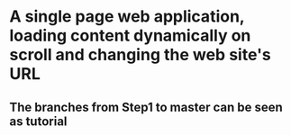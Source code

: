 # A single page web application, loading content dynamically on scroll and changing the web site's URL

## The branches from Step1 to master can be seen as tutorial
